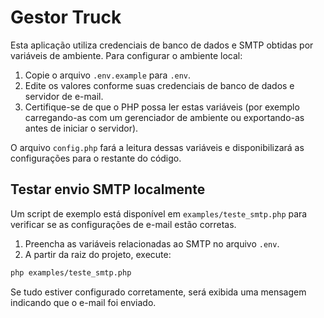 # Gestor Truck

Esta aplicação utiliza credenciais de banco de dados e SMTP obtidas por variáveis de ambiente. Para configurar o ambiente local:

1. Copie o arquivo `.env.example` para `.env`.
2. Edite os valores conforme suas credenciais de banco de dados e servidor de e-mail.
3. Certifique-se de que o PHP possa ler estas variáveis (por exemplo carregando-as com um gerenciador de ambiente ou exportando-as antes de iniciar o servidor).

O arquivo `config.php` fará a leitura dessas variáveis e disponibilizará as configurações para o restante do código.

## Testar envio SMTP localmente

Um script de exemplo está disponível em `examples/teste_smtp.php` para verificar se as configurações de e-mail estão corretas.

1. Preencha as variáveis relacionadas ao SMTP no arquivo `.env`.
2. A partir da raiz do projeto, execute:

```bash
php examples/teste_smtp.php
```

Se tudo estiver configurado corretamente, será exibida uma mensagem indicando que o e-mail foi enviado.
